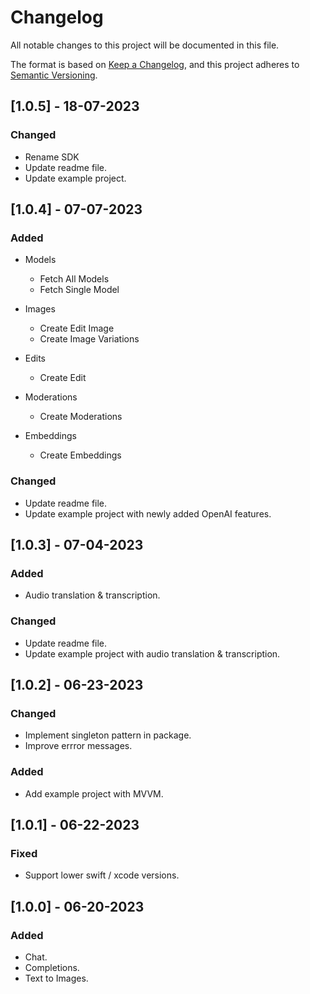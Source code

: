 
# Changelog

All notable changes to this project will be documented in this file.

The format is based on [Keep a Changelog](https://keepachangelog.com/en/1.0.0/),
and this project adheres to [Semantic Versioning](https://semver.org/spec/v2.0.0.html).

## [1.0.5] - 18-07-2023

### Changed
- Rename SDK
- Update readme file.
- Update example project.

## [1.0.4] - 07-07-2023

### Added
- Models 
    - Fetch All Models
    - Fetch Single Model 
    
 - Images   
    - Create Edit Image
    - Create Image Variations
    
- Edits
   - Create Edit
   
- Moderations   
   - Create Moderations
- Embeddings
   - Create Embeddings   
   
 ### Changed
- Update readme file.
- Update example project with newly added OpenAI features.  

## [1.0.3] - 07-04-2023

### Added
 - Audio translation & transcription.
 
### Changed
- Update readme file.
- Update example project with audio translation & transcription.

## [1.0.2] - 06-23-2023

### Changed
- Implement singleton pattern in package.
- Improve errror messages.

### Added
- Add example project with MVVM.

## [1.0.1] - 06-22-2023

### Fixed
- Support lower swift / xcode versions.

## [1.0.0] - 06-20-2023

### Added
- Chat.
- Completions.
- Text to Images.

